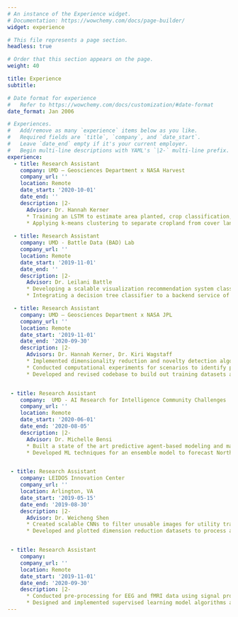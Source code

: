 ```yaml
---
# An instance of the Experience widget.
# Documentation: https://wowchemy.com/docs/page-builder/
widget: experience

# This file represents a page section.
headless: true

# Order that this section appears on the page.
weight: 40

title: Experience
subtitle:

# Date format for experience
#   Refer to https://wowchemy.com/docs/customization/#date-format
date_format: Jan 2006

# Experiences.
#   Add/remove as many `experience` items below as you like.
#   Required fields are `title`, `company`, and `date_start`.
#   Leave `date_end` empty if it's your current employer.
#   Begin multi-line descriptions with YAML's `|2-` multi-line prefix.
experience:
  - title: Research Assistant
    company: UMD — Geosciences Department x NASA Harvest 
    company_url: ''
    location: Remote
    date_start: '2020-10-01'
    date_end: ''
    description: |2-
      Advisor: Dr. Hannah Kerner
      * Training an LSTM to estimate area planted, crop classification, production, and yield in Mali
      * Applying k-means clustering to separate cropland from cover land over the target area using Planet Labs L3H geospatial image data 
  
  - title: Research Assistant
    company: UMD - Battle Data (BAD) Lab
    company_url: ''
    location: Remote
    date_start: '2019-11-01'
    date_end: ''
    description: |2-
      Advisor: Dr. Leilani Battle
      * Developing a scalable visualization recommendation system classifier to optimize real-time visual explorations and analysis
      * Integrating a decision tree classifier to a backend service of a deployed visualization recommender system

  - title: Research Assistant
    company: UMD — Geosciences Department x NASA JPL
    company_url: ''
    location: Remote
    date_start: '2019-11-01'
    date_end: '2020-09-30'
    description: |2-
      Advisors: Dr. Hannah Kerner, Dr. Kiri Wagstaff
      * Implemented dimensionality reduction and novelty detection algorithms on image data to detect novel geology for Mars Science Laboratory and Mars 2020 missions
      * Conducted computational experiments for scenarios to identify patterns in various feature representations of MSL Navcam images
      * Developed and revised codebase to build out training datasets and deploy microservice for testing novelty detection simulator


 - title: Research Assistant
    company:  UMD - AI Research for Intelligence Community Challenges 
    company_url: ''
    location: Remote
    date_start: '2020-06-01'
    date_end: '2020-08-05'
    description: |2-
      Advisor: Dr. Michelle Bensi
      * Built a state of the art predictive agent-based modeling and machine learning integrated model to discretize complex physical phenomena and identify interactions of statistical hurricane models
      * Developed ML techniques for an ensemble model to forecast North Atlantic hurricane trajectories and intensities with 83% accuracy


 - title: Research Assistant
    company: LEIDOS Innovation Center
    company_url: ''
    location: Arlington, VA
    date_start: '2019-05-15'
    date_end: '2019-08-30'
    description: |2-
      Advisor: Dr. Weicheng Shen
      * Created scalable CNNs to filter unusable images for utility transformation detection using activation map algorithms, using PyTorch, Google Inception, Jupyter Notebook, NumPy
      * Developed and plotted dimension reduction datasets to process activation maps using PCA and t-SNE.


 - title: Research Assistant
    company:  
    company_url: ''
    location: Remote
    date_start: '2019-11-01'
    date_end: '2020-09-30'
    description: |2-
      * Conducted pre-processing for EEG and fMRI data using signal processing and statistical parametric mapping
      * Designed and implemented supervised learning model algorithms and CNN for diagnosing Parkinson’s Disease with 97.86% accuracy, using Google Inception v3, Naïve Bayes, kNN via Sci-kit learn
---
```

